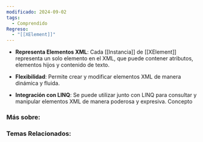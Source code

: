 ```yaml
---
modificado: 2024-09-02
tags:
  - Comprendido
Regreso:
  - "[[XElement]]"
---
```

- **Representa Elementos XML**: Cada [[Instancia]] de [[XElement]] representa un solo elemento en el XML, que puede contener atributos, elementos hijos y contenido de texto.
    
- **Flexibilidad**: Permite crear y modificar elementos XML de manera dinámica y fluida.
    
- **Integración con LINQ**: Se puede utilizar junto con LINQ para consultar y manipular elementos XML de manera poderosa y expresiva.
Concepto
### Más sobre: 

### Temas Relacionados:
